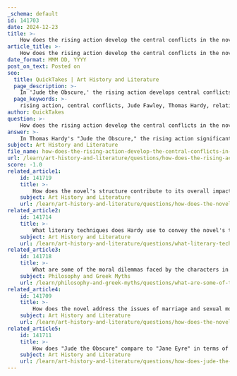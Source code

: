 ```yaml
---
_schema: default
id: 141703
date: 2024-12-23
title: >-
    How does the rising action develop the central conflicts in the novel?
article_title: >-
    How does the rising action develop the central conflicts in the novel?
date_format: MMM DD, YYYY
post_on_text: Posted on
seo:
  title: QuickTakes | Art History and Literature
  page_description: >-
    In 'Jude the Obscure,' the rising action develops central conflicts through Jude Fawley's relationships and aspirations, illustrating the tensions between personal desires and societal expectations.
  page_keywords: >-
    rising action, central conflicts, Jude Fawley, Thomas Hardy, relationships, aspirations, Arabella Donn, marriage, sexual morality, societal pressures, Victorian society, personal ambitions, societal norms, Sue Bridehead, class limitations, human condition, moral hypocrisy
author: QuickTakes
question: >-
    How does the rising action develop the central conflicts in the novel?
answer: >-
    In Thomas Hardy's "Jude the Obscure," the rising action significantly develops the central conflicts through the protagonist Jude Fawley's relationships and aspirations. The initial conflict arises when Jude meets Arabella Donn, which marks the beginning of a series of complications in his life. Initially, Jude is captivated by Arabella, leading him to neglect his dreams of education and scholarly pursuits. This relationship serves as a catalyst for the unfolding drama, as Jude's romantic entanglement with Arabella ultimately leads to his first marriage, which is fraught with misunderstandings and societal pressures.\n\nAs the rising action progresses, the theme of marriage and sexual morality becomes increasingly central to the narrative. Hardy's notes indicate that while the novel began with Jude's educational aspirations, the complexities of marriage and societal expectations took precedence. This shift highlights the tragic machinery of the story, where Jude's desires are constantly thwarted by the rigid social structures of Victorian society. The conflict between personal aspirations and societal norms is a recurring theme, as Jude struggles to reconcile his ambitions with the expectations placed upon him.\n\nMoreover, the rising action introduces Jude's relationship with Sue Bridehead, which further complicates his life. Their bond is characterized by intellectual compatibility and emotional depth, yet it is also marred by societal constraints and the fear of conventional marriage. This relationship amplifies Jude's internal conflicts, as he grapples with his desires for love and acceptance against the backdrop of societal judgment and moral hypocrisy.\n\nOverall, the rising action in "Jude the Obscure" intricately weaves together themes of class limitations, marriage, and the futility of aspirations, ultimately leading to a tragic exploration of the human condition. The conflicts that arise from Jude's relationships and societal expectations serve to deepen the narrative, illustrating Hardy's critique of the social structures that govern individual lives.
subject: Art History and Literature
file_name: how-does-the-rising-action-develop-the-central-conflicts-in-the-novel.md
url: /learn/art-history-and-literature/questions/how-does-the-rising-action-develop-the-central-conflicts-in-the-novel
score: -1.0
related_article1:
    id: 141719
    title: >-
        How does the novel's structure contribute to its overall impact?
    subject: Art History and Literature
    url: /learn/art-history-and-literature/questions/how-does-the-novels-structure-contribute-to-its-overall-impact
related_article2:
    id: 141714
    title: >-
        What literary techniques does Hardy use to convey the novel's themes?
    subject: Art History and Literature
    url: /learn/art-history-and-literature/questions/what-literary-techniques-does-hardy-use-to-convey-the-novels-themes
related_article3:
    id: 141718
    title: >-
        What are some of the moral dilemmas faced by the characters in "Jude the Obscure"?
    subject: Philosophy and Greek Myths
    url: /learn/philosophy-and-greek-myths/questions/what-are-some-of-the-moral-dilemmas-faced-by-the-characters-in-jude-the-obscure
related_article4:
    id: 141709
    title: >-
        How does the novel address the issues of marriage and sexual morality?
    subject: Art History and Literature
    url: /learn/art-history-and-literature/questions/how-does-the-novel-address-the-issues-of-marriage-and-sexual-morality
related_article5:
    id: 141711
    title: >-
        How does "Jude the Obscure" compare to "Jane Eyre" in terms of themes and character development?
    subject: Art History and Literature
    url: /learn/art-history-and-literature/questions/how-does-jude-the-obscure-compare-to-jane-eyre-in-terms-of-themes-and-character-development
---
```


&nbsp;